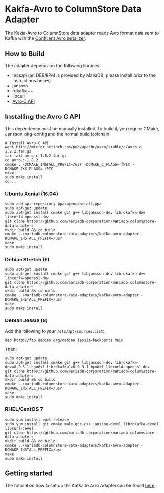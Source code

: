 # Kakfa-Avro to ColumnStore Data Adapter

The Kakfa-Avro to ColumnStore data adapter reads Avro format data sent to Kafka with the
[Confluent Avro serializer](https://docs.confluent.io/current/schema-registry/docs/serializer-formatter.html).

## How to Build

The adapter depends on the following libraries.

* mcsapi (an DEB/RPM is provided by MariaDB, please install prior to the instructions below)
* jansson
* rdkafka++
* libcurl
* [Avro-C API](https://avro.apache.org/docs/1.8.1/api/c/index.html)

## Installing the Avro C API

This dependency must be manually installed. To build it, you require CMake, Jansson, pkg-config
and the normal build toolchain.

```
# Install Avro-C API
wget http://mirror.netinch.com/pub/apache/avro/stable/c/avro-c-1.8.2.tar.gz
tar -axf avro-c-1.8.2.tar.gz
cd avro-c-1.8.2
cmake . -DCMAKE_INSTALL_PREFIX=/usr -DCMAKE_C_FLAGS=-fPIC -DCMAKE_CXX_FLAGS=-fPIC
make
sudo make install
cd ..
```

### Ubuntu Xenial (16.04)

```
sudo add-apt-repository ppa:opencontrail/ppa
sudo apt-get update
sudo apt-get install cmake git g++ libjansson-dev librdkafka-dev libcurl4-openssl-dev
git clone https://github.com/mariadb-corporation/mariadb-columnstore-data-adapters
mkdir build && cd build
cmake ../mariadb-columnstore-data-adapters/kafka-avro-adapter -DCMAKE_INSTALL_PREFIX=/usr
make
sudo make install
```

### Debian Stretch (9)

```
sudo apt-get update
sudo apt-get install cmake git g++ libjansson-dev librdkafka-dev libcurl4-openssl-dev
git clone https://github.com/mariadb-corporation/mariadb-columnstore-data-adapters
mkdir build && cd build
cmake ../mariadb-columnstore-data-adapters/kafka-avro-adapter -DCMAKE_INSTALL_PREFIX=/usr
make
sudo make install
```

### Debian Jessie (8)

Add the following to your `/etc/apt/sources.list`:

```
deb http://ftp.debian.org/debian jessie-backports main
```

Then:

```
sudo apt-get update
sudo apt-get install cmake git g++ libjansson-dev librdkafka-dev=0.9.3-1~bpo8+1 librdkafka1=0.9.3-1~bpo8+1 libcurl4-openssl-dev
git clone https://github.com/mariadb-corporation/mariadb-columnstore-data-adapters
mkdir build && cd build
cmake ../mariadb-columnstore-data-adapters/kafka-avro-adapter -DCMAKE_INSTALL_PREFIX=/usr
make
sudo make install
```

### RHEL/CentOS 7

```
sudo yum install epel-release
sudo yum install git cmake make gcc-c++ jansson-devel librdkafka-devel libcurl-devel
git clone https://github.com/mariadb-corporation/mariadb-columnstore-data-adapters
mkdir build && cd build
cmake ../mariadb-columnstore-data-adapters/kafka-avro-adapter -DCMAKE_INSTALL_PREFIX=/usr
make
sudo make install
```

## Getting started

The tutorial on how to set up the Kafka to Avro Adapter can be found [here](./doc/Tutorial.md).
